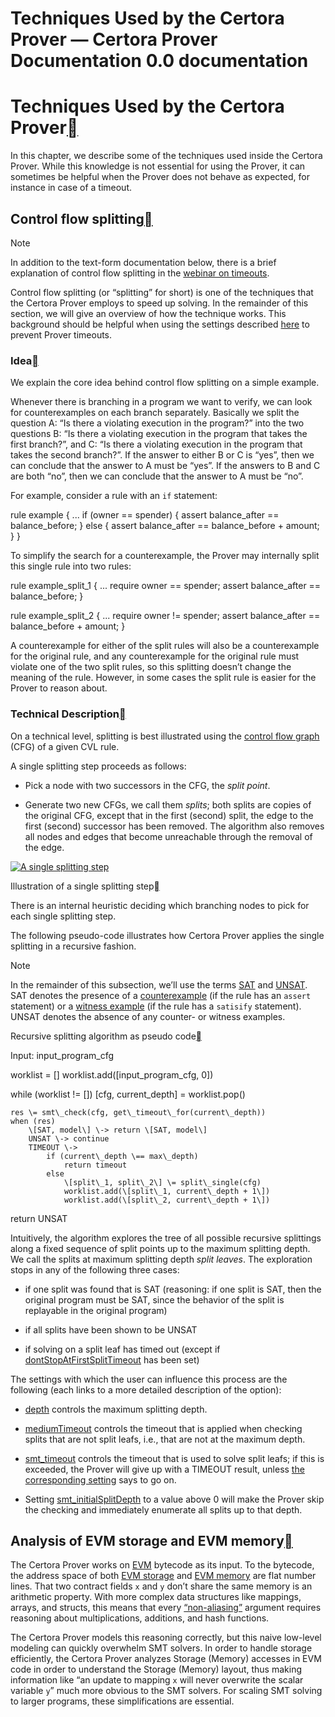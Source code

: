 # Techniques Used by the Certora Prover — Certora Prover Documentation 0.0 documentation

# Techniques Used by the Certora Prover[](#techniques-used-by-the-certora-prover "Link to this heading")

In this chapter, we describe some of the techniques used inside the Certora Prover. While this knowledge is not essential for using the Prover, it can sometimes be helpful when the Prover does not behave as expected, for instance in case of a timeout.

## Control flow splitting[](#control-flow-splitting "Link to this heading")

Note

In addition to the text-form documentation below, there is a brief explanation of control flow splitting in the [webinar on timeouts](https://www.youtube.com/watch?v=mntP0_EN-ZQ).

Control flow splitting (or “splitting” for short) is one of the techniques that the Certora Prover employs to speed up solving. In the remainder of this section, we will give an overview of how the technique works. This background should be helpful when using the settings described [here](../cli/options.html#control-flow-splitting-options) to prevent Prover timeouts.

### Idea[](#idea "Link to this heading")

We explain the core idea behind control flow splitting on a simple example.

Whenever there is branching in a program we want to verify, we can look for counterexamples on each branch separately. Basically we split the question A: “Is there a violating execution in the program?” into the two questions B: “Is there a violating execution in the program that takes the first branch?”, and C: “Is there a violating execution in the program that takes the second branch?”. If the answer to either B or C is “yes”, then we can conclude that the answer to A must be “yes”. If the answers to B and C are both “no”, then we can conclude that the answer to A must be “no”.

For example, consider a rule with an `if` statement:

rule example {
  ...
  if (owner \== spender) {
    assert balance\_after \== balance\_before;
  } else {
    assert balance\_after \== balance\_before + amount;
  }
}

To simplify the search for a counterexample, the Prover may internally split this single rule into two rules:

rule example\_split\_1 {
  ...
  require owner \== spender;
  assert balance\_after \== balance\_before;
}

rule example\_split\_2 {
  ...
  require owner != spender;
  assert balance\_after \== balance\_before + amount;
}

A counterexample for either of the split rules will also be a counterexample for the original rule, and any counterexample for the original rule must violate one of the two split rules, so this splitting doesn’t change the meaning of the rule. However, in some cases the split rule is easier for the Prover to reason about.

### Technical Description[](#technical-description "Link to this heading")

On a technical level, splitting is best illustrated using the [control flow graph](../../user-guide/glossary.html#term-control-flow-graph) (CFG) of a given CVL rule.

A single splitting step proceeds as follows:

*   Pick a node with two successors in the CFG, the _split point_.
    
*   Generate two new CFGs, we call them _splits_; both splits are copies of the original CFG, except that in the first (second) split, the edge to the first (second) successor has been removed. The algorithm also removes all nodes and edges that become unreachable through the removal of the edge.
    

[![A single splitting step](https://converturltomd.com/_images/split-step.png)](../../../_images/split-step.png)

Illustration of a single splitting step[](#single-split "Link to this image")

There is an internal heuristic deciding which branching nodes to pick for each single splitting step.

The following pseudo-code illustrates how Certora Prover applies the single splitting in a recursive fashion.

Note

In the remainder of this subsection, we’ll use the terms [SAT](../../user-guide/glossary.html#term-SAT) and [UNSAT](../../user-guide/glossary.html#term-UNSAT). SAT denotes the presence of a [counterexample](../../user-guide/glossary.html#term-counterexample) (if the rule has an `assert` statement) or a [witness example](../../user-guide/glossary.html#term-witness-example) (if the rule has a `satisify` statement). UNSAT denotes the absence of any counter- or witness examples.

Recursive splitting algorithm as pseudo code[](#recursive-splitting-algorithm "Link to this code")

Input: input\_program\_cfg

worklist \= \[\]
worklist.add(\[input\_program\_cfg, 0\])

while (worklist != \[\])
    \[cfg, current\_depth\] \= worklist.pop()

    res \= smt\_check(cfg, get\_timeout\_for(current\_depth))
    when (res) 
        \[SAT, model\] \-> return \[SAT, model\]
        UNSAT \-> continue
        TIMEOUT \-> 
            if (current\_depth \== max\_depth)
                return timeout
            else
                \[split\_1, split\_2\] \= split\_single(cfg)
                worklist.add(\[split\_1, current\_depth + 1\])
                worklist.add(\[split\_2, current\_depth + 1\])
return UNSAT

Intuitively, the algorithm explores the tree of all possible recursive splittings along a fixed sequence of split points up to the maximum splitting depth. We call the splits at maximum splitting depth _split leaves_. The exploration stops in any of the following three cases:

*   if one split was found that is SAT (reasoning: if one split is SAT, then the original program must be SAT, since the behavior of the split is replayable in the original program)
    
*   if all splits have been shown to be UNSAT
    
*   if solving on a split leaf has timed out (except if [dontStopAtFirstSplitTimeout](../cli/options.html#dontstopatfirstsplittimeout) has been set)
    

The settings with which the user can influence this process are the following (each links to a more detailed description of the option):

*   [depth](../cli/options.html#depth) controls the maximum splitting depth.
    
*   [mediumTimeout](../cli/options.html#mediumtimeout) controls the timeout that is applied when checking splits that are not split leafs, i.e., that are not at the maximum depth.
    
*   [smt\_timeout](../cli/options.html#smt-timeout) controls the timeout that is used to solve split leafs; if this is exceeded, the Prover will give up with a TIMEOUT result, unless [the corresponding setting](../cli/options.html#dontstopatfirstsplittimeout) says to go on.
    
*   Setting [smt\_initialSplitDepth](../cli/options.html#smt-initialsplitdepth) to a value above 0 will make the Prover skip the checking and immediately enumerate all splits up to that depth.
    

## Analysis of EVM storage and EVM memory[](#analysis-of-evm-storage-and-evm-memory "Link to this heading")

The Certora Prover works on [EVM](../../user-guide/glossary.html#term-EVM) bytecode as its input. To the bytecode, the address space of both [EVM storage](../../user-guide/glossary.html#term-EVM-storage) and [EVM memory](../../user-guide/glossary.html#term-EVM-memory) are flat number lines. That two contract fields `x` and `y` don’t share the same memory is an arithmetic property. With more complex data structures like mappings, arrays, and structs, this means that every [“non-aliasing”](https://en.wikipedia.org/wiki/Aliasing_\(computing\)) argument requires reasoning about multiplications, additions, and hash functions.

The Certora Prover models this reasoning correctly, but this naive low-level modeling can quickly overwhelm SMT solvers. In order to handle storage efficiently, the Certora Prover analyzes Storage (Memory) accesses in EVM code in order to understand the Storage (Memory) layout, thus making information like “an update to mapping `x` will never overwrite the scalar variable `y`” much more obvious to the SMT solvers. For scaling SMT solving to larger programs, these simplifications are essential.
